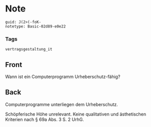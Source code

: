 # Note
```
guid: J(2>(-foK-
notetype: Basic-02d89-e0e22
```

### Tags
```
vertragsgestaltung_it
```

## Front
Wann ist ein Computerprogramm Urheberschutz-fähig?

## Back
Computerprogramme unterliegen dem Urheberschutz. 

Schöpferische Höhe unrelevant. Keine qualitativen und ästhetischen Kriterien nach § 69a Abs. 3 S. 2 UrhG.
